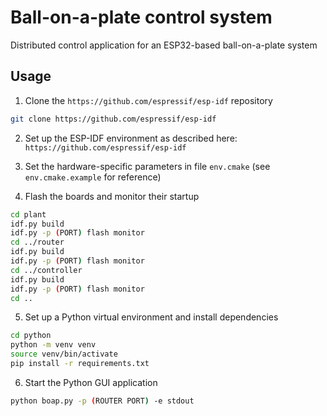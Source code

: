 # Ball-on-a-plate control system

Distributed control application for an ESP32-based ball-on-a-plate system

## Usage

1. Clone the `https://github.com/espressif/esp-idf` repository

```bash
git clone https://github.com/espressif/esp-idf
```

2. Set up the ESP-IDF environment as described here: `https://github.com/espressif/esp-idf`

3. Set the hardware-specific parameters in file `env.cmake` (see `env.cmake.example` for reference)

4. Flash the boards and monitor their startup

```bash
cd plant
idf.py build
idf.py -p (PORT) flash monitor
cd ../router
idf.py build
idf.py -p (PORT) flash monitor
cd ../controller
idf.py build
idf.py -p (PORT) flash monitor
cd ..
```

5. Set up a Python virtual environment and install dependencies

```bash
cd python
python -m venv venv
source venv/bin/activate
pip install -r requirements.txt
```

6. Start the Python GUI application

```bash
python boap.py -p (ROUTER PORT) -e stdout
```
